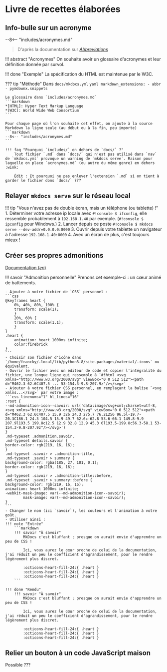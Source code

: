 # Livre de recettes élaborées

## Info-bulle sur un acronyme

--8<-- "includes/acronymes.md"

> D'après la documentation sur [_Abbreviations_](https://squidfunk.github.io/mkdocs-material/reference/abbreviations/)

!!! abstract "Acronymes"
    On souhaite avoir un glossaire d'acronymes et leur définition donnée par survol.

!!! done "Exemple"
    La spécification du HTML est maintenue par le W3C.

??? tip "Méthode"
    Dans `docs/mkdocs.yml`
    ```yaml
    markdown_extensions:
      - abbr
      - pymdownx.snippets
    ```

    Le glossaire dans `includes/acronymes.md`
    ```markdown
    *[HTML]: Hyper Text Markup Language
    *[W3C]: World Wide Web Consortium
    ```

    Pour chaque page où l'on souhaite cet effet, on ajoute à la source Markdown la ligne seule (au début ou à la fin, peu importe)
    ```markdown
    --8<-- "includes/acronymes.md"
    ```

    !!! faq "Pourquoi `includes/` en dehors de `docs/` ?"
        Tout fichier `.md` dans `docs/` qui n'est pas utilisé dans `nav` de `mkdocs.yml` provoque un warning de `mkdocs serve`. Raison pour laquelle on place `acronymes.md` (ou autre du même genre) en dehors :wink:

        Édit : Et pourquoi ne pas enlever l'extension `.md` si on tient à garder le fichier dons `docs/` ???

## Relayer `mkdocs serve` sur le réseau local

!!! tip "Vous n'avez pas de double écran, mais un téléphone (ou tablette) !"
    1. Déterminer votre adresse ip locale avec `#!console $ ifconfig`, elle ressemble probablement à `192.168.1.40` par exemple. (`#!console $ ipconfig` pour Windows.)
    2. Lancer depuis ce poste `#!console $ mkdocs serve --dev-addr=0.0.0.0:8000`
    3. Ouvrir depuis votre tablette un navigateur à l'adresse `192.168.1.40:8000`
    4. Avec un écran de plus, c'est toujours mieux !

## Créer ses propres admonitions

[Documentation (_en_)](https://squidfunk.github.io/mkdocs-material/reference/admonitions/#custom-admonitions)

!!! savoir "Admonition personnelle"
    Prenons cet exemple-ci : un cœur animé de battements.

    - Ajouter à votre fichier de `CSS` personnel :
    ```css
    @keyframes heart {
        0%, 40%, 80%, 100% {
        transform: scale(1);
        }
        20%, 60% {
        transform: scale(1.1);
        }
    }
    .heart {
        animation: heart 1000ms infinite;
        color:firebrick
    }
    ```
    - Choisir son fichier d'icône dans `/home/francky/.local/lib/python3.8/site-packages/material/.icons` ou équivalent.
    - Ouvrir le fichier avec un éditeur de code et copier l'intégralité du fichier, une longue ligne qui ressemble à `#!html <svg xmlns="http://www.w3.org/2000/svg" viewBox="0 0 512 512"><path d="M462.3 62.6C407.5 ... 53-154.3-9.8-207.9z"/></svg>`
    - Ajouter à votre fichier CSS personnel, en remplaçant la balise `<svg xmlns...</svg>` par votre image :
    ```css linenums="1" hl_lines="16"
    :root {
    --md-admonition-icon--savoir: url('data:image/svg+xml;charset=utf-8,<svg xmlns="http://www.w3.org/2000/svg" viewBox="0 0 512 512"><path d="M462.3 62.6C407.5 15.9 326 24.3 275.7 76.2L256 96.5l-19.7-20.3C186.1 24.3 104.5 15.9 49.7 62.6c-62.8 53.6-66.1 149.8-9.9 207.9l193.5 199.8c12.5 12.9 32.8 12.9 45.3 0l193.5-199.8c56.3-58.1 53-154.3-9.8-207.9z"/></svg>')
    }
    .md-typeset .admonition.savoir,
    .md-typeset details.savoir {
    border-color: rgb(219, 16, 16);
    }
    .md-typeset .savoir > .admonition-title,
    .md-typeset .savoir > summary {
    background-color: rgba(185, 27, 101, 0.1);
    border-color: rgb(219, 16, 16);
    }
    .md-typeset .savoir > .admonition-title::before,
    .md-typeset .savoir > summary::before {
    background-color: rgb(219, 16, 16);
    animation: heart 1000ms infinite;
    -webkit-mask-image: var(--md-admonition-icon--savoir);
            mask-image: var(--md-admonition-icon--savoir);
    }
    ```
    - Changer le nom (ici `savoir`), les couleurs et l'animation à votre goût.
    - Utiliser ainsi :
    !!! note "Entrée"
        ```markdown
        !!! savoir "À savoir"
            MkDocs c'est bluffant ; presque on aurait envie d'apprendre un peu de CSS !

            Ici, vous aurez le cœur proche de celui de la documentation, j'ai réduit un peu le coefficient d'agrandissement, pour le rendre légèrement plus discret.

            :octicons-heart-fill-24:{ .heart }
            :octicons-heart-fill-24:{ .heart }
            :octicons-heart-fill-24:{ .heart }
        ```

    !!! done "Rendu"
        !!! savoir "À savoir"
            MkDocs c'est bluffant ; presque on aurait envie d'apprendre un peu de CSS !

            Ici, vous aurez le cœur proche de celui de la documentation, j'ai réduit un peu le coefficient d'agrandissement, pour le rendre légèrement plus discret.

            :octicons-heart-fill-24:{ .heart }
            :octicons-heart-fill-24:{ .heart }
            :octicons-heart-fill-24:{ .heart }

## Relier un bouton à un code JavaScript maison

Possible ???




